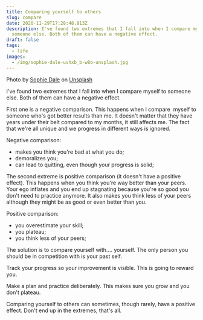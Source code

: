 ```yaml
---
title: Comparing yourself to others
slug: compare
date: 2020-11-29T17:28:48.813Z
description: I've found two extremes that I fall into when I compare myself to
  someone else. Both of them can have a negative effect.
draft: false
tags:
  - life
images:
  - /img/sophie-dale-uvhxb_b-w8o-unsplash.jpg
---
```

<!--StartFragment-->

Photo by [Sophie Dale](https://unsplash.com/@allthestars?utm_source=unsplash&utm_medium=referral&utm_content=creditCopyText) on [Unsplash](https://unsplash.com/s/photos/monkeys?utm_source=unsplash&utm_medium=referral&utm_content=creditCopyText)

<!--EndFragment-->

I've found two extremes that I fall into when I compare myself to someone else. Both of them can have a negative effect.

First one is a negative comparison. This happens when I compare  myself to someone who's got better results than me. It doesn't matter that they have years under their belt compared to my months, it still affects me. The fact that we're all unique and we progress in different ways is ignored.

Negative comparison:

* makes you think you're bad at what you do;
* demoralizes you;
* can lead to quitting, even though your progress is solid;

The second extreme is positive comparison (it doesn't have a positive effect). This happens when you think you're way better than your peers. Your ego inflates and you end up stagnating because you're so good you don't need to practice anymore. It also makes you think less of your peers although they might be as good or even better than you.

Positive comparison:

* you overestimate your skill;
* you plateau;
* you think less of your peers;

The solution is to compare yourself with.... yourself. The only person you should be in competition with is your past self.

Track your progress so your improvement is visible. This is going to reward you.

Make a plan and practice deliberately. This makes sure you grow and you don't plateau.

Comparing yourself to others can sometimes, though rarely, have a positive effect. Don't end up in the extremes, that's all.